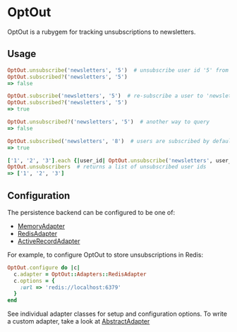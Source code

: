 # OptOut

OptOut is a rubygem for tracking unsubscriptions to newsletters.

## Usage

```ruby
OptOut.unsubscribe('newsletters', '5')  # unsubscribe user id '5' from 'newsletters'
OptOut.subscribed?('newsletters', '5')
=> false

OptOut.subscribe('newsletters', '5')  # re-subscribe a user to 'newsletters'
OptOut.subscribed?('newsletters', '5')
=> true

OptOut.unsubscribed?('newsletters', '5')  # another way to query
=> false

OptOut.subscribed('newsletters', '8')  # users are subscribed by default unless explicitly unsubscribed
=> true

['1', '2', '3'].each {|user_id| OptOut.unsubscribe('newsletters', user_id)}
OptOut.unsubscribers  # returns a list of unsubscribed user ids
=> ['1', '2', '3']
```

## Configuration

The persistence backend can be configured to be one of:

* [MemoryAdapter](lib/opt_out/adapters/memory_adapter.rb)
* [RedisAdapter](lib/opt_out/adapters/redis_adapter.rb)
* [ActiveRecordAdapter](lib/opt_out/adapters/active_record_adapter.rb)

For example, to configure OptOut to store unsubscriptions in Redis:

```ruby
OptOut.configure do |c|
  c.adapter = OptOut::Adapters::RedisAdapter
  c.options = {
    :url => 'redis://localhost:6379'
  }
end
```

See individual adapter classes for setup and configuration options. To write a
custom adapter, take a look at [AbstractAdapter](lib/opt_out/adapters/abstract_adapter.rb)

